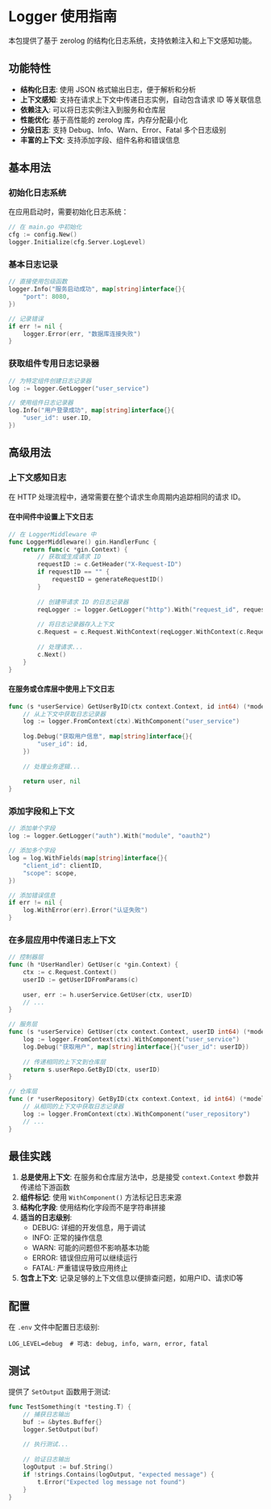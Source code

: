 # Logger 使用指南

本包提供了基于 zerolog 的结构化日志系统，支持依赖注入和上下文感知功能。

## 功能特性

- **结构化日志**: 使用 JSON 格式输出日志，便于解析和分析
- **上下文感知**: 支持在请求上下文中传递日志实例，自动包含请求 ID 等关联信息
- **依赖注入**: 可以将日志实例注入到服务和仓库层
- **性能优化**: 基于高性能的 zerolog 库，内存分配最小化
- **分级日志**: 支持 Debug、Info、Warn、Error、Fatal 多个日志级别
- **丰富的上下文**: 支持添加字段、组件名称和错误信息

## 基本用法

### 初始化日志系统

在应用启动时，需要初始化日志系统：

```go
// 在 main.go 中初始化
cfg := config.New()
logger.Initialize(cfg.Server.LogLevel)
```

### 基本日志记录

```go
// 直接使用包级函数
logger.Info("服务启动成功", map[string]interface{}{
    "port": 8080,
})

// 记录错误
if err != nil {
    logger.Error(err, "数据库连接失败")
}
```

### 获取组件专用日志记录器

```go
// 为特定组件创建日志记录器
log := logger.GetLogger("user_service")

// 使用组件日志记录器
log.Info("用户登录成功", map[string]interface{}{
    "user_id": user.ID,
})
```

## 高级用法

### 上下文感知日志

在 HTTP 处理流程中，通常需要在整个请求生命周期内追踪相同的请求 ID。

#### 在中间件中设置上下文日志

```go
// 在 LoggerMiddleware 中
func LoggerMiddleware() gin.HandlerFunc {
    return func(c *gin.Context) {
        // 获取或生成请求 ID
        requestID := c.GetHeader("X-Request-ID")
        if requestID == "" {
            requestID = generateRequestID()
        }
        
        // 创建带请求 ID 的日志记录器
        reqLogger := logger.GetLogger("http").With("request_id", requestID)
        
        // 将日志记录器存入上下文
        c.Request = c.Request.WithContext(reqLogger.WithContext(c.Request.Context()))
        
        // 处理请求...
        c.Next()
    }
}
```

#### 在服务或仓库层中使用上下文日志

```go
func (s *userService) GetUserByID(ctx context.Context, id int64) (*models.User, error) {
    // 从上下文中获取日志记录器
    log := logger.FromContext(ctx).WithComponent("user_service")
    
    log.Debug("获取用户信息", map[string]interface{}{
        "user_id": id,
    })
    
    // 处理业务逻辑...
    
    return user, nil
}
```

### 添加字段和上下文

```go
// 添加单个字段
log := logger.GetLogger("auth").With("module", "oauth2")

// 添加多个字段
log = log.WithFields(map[string]interface{}{
    "client_id": clientID,
    "scope": scope,
})

// 添加错误信息
if err != nil {
    log.WithError(err).Error("认证失败")
}
```

### 在多层应用中传递日志上下文

```go
// 控制器层
func (h *UserHandler) GetUser(c *gin.Context) {
    ctx := c.Request.Context()
    userID := getUserIDFromParams(c)
    
    user, err := h.userService.GetUser(ctx, userID)
    // ...
}

// 服务层
func (s *userService) GetUser(ctx context.Context, userID int64) (*models.User, error) {
    log := logger.FromContext(ctx).WithComponent("user_service")
    log.Debug("获取用户", map[string]interface{}{"user_id": userID})
    
    // 传递相同的上下文到仓库层
    return s.userRepo.GetByID(ctx, userID)
}

// 仓库层
func (r *userRepository) GetByID(ctx context.Context, id int64) (*models.User, error) {
    // 从相同的上下文中获取日志记录器
    log := logger.FromContext(ctx).WithComponent("user_repository")
    // ...
}
```

## 最佳实践

1. **总是使用上下文**: 在服务和仓库层方法中，总是接受 `context.Context` 参数并传递给下游函数
2. **组件标记**: 使用 `WithComponent()` 方法标记日志来源
3. **结构化字段**: 使用结构化字段而不是字符串拼接
4. **适当的日志级别**:
   - DEBUG: 详细的开发信息，用于调试
   - INFO: 正常的操作信息
   - WARN: 可能的问题但不影响基本功能
   - ERROR: 错误但应用可以继续运行
   - FATAL: 严重错误导致应用终止
5. **包含上下文**: 记录足够的上下文信息以便排查问题，如用户ID、请求ID等

## 配置

在 `.env` 文件中配置日志级别:

```
LOG_LEVEL=debug  # 可选: debug, info, warn, error, fatal
```

## 测试

提供了 `SetOutput` 函数用于测试:

```go
func TestSomething(t *testing.T) {
    // 捕获日志输出
    buf := &bytes.Buffer{}
    logger.SetOutput(buf)
    
    // 执行测试...
    
    // 验证日志输出
    logOutput := buf.String()
    if !strings.Contains(logOutput, "expected message") {
        t.Error("Expected log message not found")
    }
}
``` 